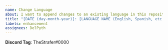 ```yaml
---
name: Change Language
about: I want to append changes to an existing language in this repository.
title: "[DATE (day-month-year)]: [LANGUAGE NAME (English, Spanish, etc.)] | [LANGUAGE ABBREVIATION (EN, SP, etc.)]"
labels: enhancement
assignees: DelPyth
---
```

**Discord Tag**: TheStrafer#0000

